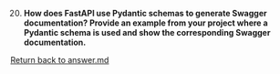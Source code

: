 
20. **How does FastAPI use Pydantic schemas to generate Swagger documentation? Provide an example from your project where a Pydantic schema is used and show the corresponding Swagger documentation.**




[Return back to answer.md](/answer.md)